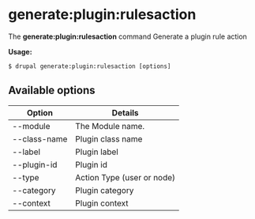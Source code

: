 # generate:plugin:rulesaction
The **generate:plugin:rulesaction** command Generate a plugin rule action

**Usage:**
```
$ drupal generate:plugin:rulesaction [options] 
```

## Available options
Option | Details
-------|-------------
--module | The Module name.
--class-name | Plugin class name
--label | Plugin label
--plugin-id | Plugin id
--type | Action Type (user or node)
--category | Plugin category
--context | Plugin context

